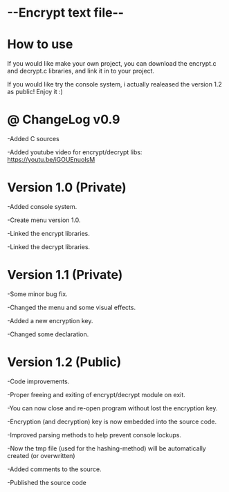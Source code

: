 # --Encrypt text file--



# How to use 

If you would like make your own project, you can download the encrypt.c and decrypt.c libraries, and link it in to your project.

If you would like try the console system, i actually realeased the version 1.2 as public! Enjoy it :) 



# @ ChangeLog v0.9
-Added C sources

-Added youtube video for encrypt/decrypt libs: https://youtu.be/iGOUEnuoIsM


# Version 1.0 (Private)
-Added console system.

-Create menu version 1.0.

-Linked the encrypt libraries.

-Linked the decrypt libraries.


# Version 1.1 (Private)
-Some minor bug fix.

-Changed the menu and some visual effects.

-Added a new encryption key.

-Changed some declaration.


# Version 1.2 (Public)
-Code improvements.

-Proper freeing and exiting of encrypt/decrypt module on exit.

-You can now close and re-open program without lost the encryption key.

-Encryption (and decryption) key is now embedded into the source code.

-Improved parsing methods to help prevent console lockups.

-Now the tmp file (used for the hashing-method) will be automatically created (or overwritten)

-Added comments to the source.

-Published the source code

